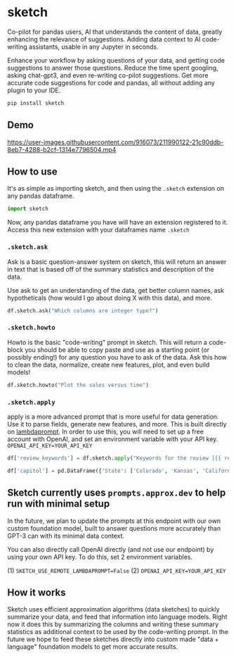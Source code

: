 # sketch

Co-pilot for pandas users, AI that understands the content of data, greatly enhancing the relevance of suggestions. Adding data context to AI code-writing assistants, usable in any Jupyter in seconds.

Enhance your workflow by asking questions of your data, and getting code suggestions to answer those questions. Reduce the time spent googling, asking chat-gpt3, and even re-writing co-pilot suggestions. Get more accurate code suggestions for code and pandas, all without adding any plugin to your IDE.

```bash
pip install sketch
```

## Demo 

https://user-images.githubusercontent.com/916073/211990122-21c90ddb-8eb7-4288-b2cf-1314e7796504.mp4

## How to use

It's as simple as importing sketch, and then using the `.sketch` extension on any pandas dataframe.

```python
import sketch
```

Now, any pandas dataframe you have will have an extension registered to it. Access this new extension with your dataframes name `.sketch`

### `.sketch.ask`

Ask is a basic question-answer system on sketch, this will return an answer in text that is based off of the summary statistics and description of the data. 

Use ask to get an understanding of the data, get better column names, ask hypotheticals (how would I go about doing X with this data), and more.

```python
df.sketch.ask("Which columns are integer type?")
```

### `.sketch.howto`

Howto is the basic "code-writing" prompt in sketch. This will return a code-block you should be able to copy paste and use as a starting point (or possibly ending!) for any question you have to ask of the data. Ask this how to clean the data, normalize, create new features, plot, and even build models!

```python
df.sketch.howto("Plot the sales versus time")
```

### `.sketch.apply`

apply is a more advanced prompt that is more useful for data generation. Use it to parse fields, generate new features, and more. This is built directly on [lambdaprompt](https://github.com/approximatelabs/lambdaprompt). In order to use this, you will need to set up a free account with OpenAI, and set an environment variable with your API key. `OPENAI_API_KEY=YOUR_API_KEY`

```python
df['review_keywords'] = df.sketch.apply("Keywords for the review [{{ review_text }}] of product [{{ product_name }}] (comma separated):")
```

```python
df['capitol'] = pd.DataFrame({'State': ['Colorado', 'Kansas', 'California', 'New York']}).sketch.apply("What is the capitol of [{{ State }}]?")
```

## Sketch currently uses `prompts.approx.dev` to help run with minimal setup

In the future, we plan to update the prompts at this endpoint with our own custom foundation model, built to answer questions more accurately than GPT-3 can with its minimal data context. 

You can also directly call OpenAI directly (and not use our endpoint) by using your own API key. To do this, set 2 environment variables.

(1) `SKETCH_USE_REMOTE_LAMBDAPROMPT=False`
(2) `OPENAI_API_KEY=YOUR_API_KEY`

## How it works

Sketch uses efficient approximation algorithms (data sketches) to quickly summarize your data, and feed that information into language models. Right now it does this by summarizing the columns and writing these summary statistics as additional context to be used by the code-writing prompt. In the future we hope to feed these sketches directly into custom made "data + language" foundation models to get more accurate results.

